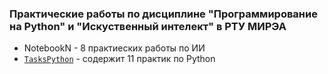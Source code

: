 ### Практические работы по дисциплине "Программирование на Python" и "Искуственный интелект" в РТУ МИРЭА

* NotebookN - 8 практиеских работы по ИИ
* [`TasksPython`](TasksPython.ipynb) - содержит 11 практик по Python


